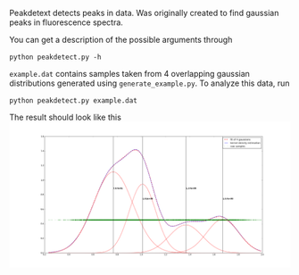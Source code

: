 Peakdetext detects peaks in data. Was originally created to find gaussian peaks in fluorescence spectra.

You can get a description of the possible arguments through
```
python peakdetect.py -h
```

`example.dat` contains samples taken from 4 overlapping gaussian distributions generated using `generate_example.py`.
To analyze this data, run
````
python peakdetect.py example.dat
````

The result should look like this
![Peaks detected](example.png)
